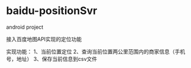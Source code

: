 # baidu-positionSvr
android project

接入百度地图API实现的定位功能

实现功能：
1、当前位置定位
2、查询当前位置两公里范围内的商家信息（手机号，地址）
3、保存当前信息到csv文件
